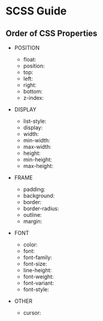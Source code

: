 # SCSS Guide

## Order of CSS Properties


* POSITION
  * float:
  * position:
  * top:
  * left:
  * right:
  * bottom:
  * z-index:

* DISPLAY
  * list-style:
  * display:
  * width:
  * min-width:
  * max-width:
  * height:
  * min-height:
  * max-height:

* FRAME
  * padding:
  * background:
  * border:
  * border-radius:
  * outline:
  * margin:

* FONT
  * color:
  * font:
  * font-family:
  * font-size:
  * line-height:
  * font-weight:
  * font-variant:
  * font-style:

* OTHER
  * cursor: